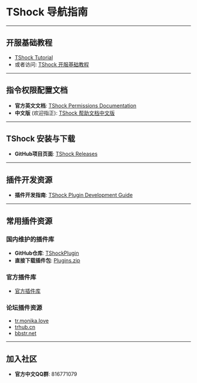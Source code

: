 # TShock 导航指南

---

## 开服基础教程

- [TShock Tutorial](https://tr.monika.love/docs/tshock-tutorial-1/)
- 或者访问: [TShock 开服基础教程](https://trhub.cn/threads/tshock.29/)

---

## 指令权限配置文档

- **官方英文文档**: [TShock Permissions Documentation](https://ikebukuro.tshock.co/#/)
- **中文版** (欢迎指正): [TShock 帮助文档中文版](https://niaoluo.top/docs/tshock%e5%b8%ae%e5%8a%a9%e6%96%87%e6%a1%a3%e4%b8%ad%e6%96%87%e7%89%88/)

---

## TShock 安装与下载

- **GitHub项目页面**: [TShock Releases](https://github.com/Pryaxis/TShock/releases)

---

## 插件开发资源

- **插件开发指南**: [TShock Plugin Development Guide](https://gitee.com/e7udyuu/tshock-plugin-document)

---

## 常用插件资源

### 国内维护的插件库

- **GitHub仓库**: [TShockPlugin](https://github.com/Controllerdestiny/TShockPlugin)
- **直接下载插件包**: [Plugins.zip](https://github.moeyy.xyz/https://github.com/Controllerdestiny/TShockPlugin/releases/download/V1.0.0.0/Plugins.zip)

### 官方插件库

- [官方插件库](https://github.com/Pryaxis/Plugins)

### 论坛插件资源

- [tr.monika.love](https://tr.monika.love)
- [trhub.cn](https://trhub.cn)
- [bbstr.net](https://bbstr.net)

---

## 加入社区

- **官方中文QQ群**: 816771079 

